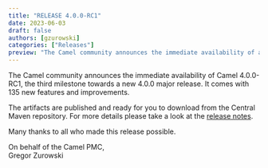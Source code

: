 ```yaml
---
title: "RELEASE 4.0.0-RC1"
date: 2023-06-03
draft: false
authors: [gzurowski]
categories: ["Releases"]
preview: "The Camel community announces the immediate availability of a new milestone Camel 4.0.0-RC1"
---
```


The Camel community announces the immediate availability of Camel 4.0.0-RC1, the third milestone towards a new 4.0.0 major release. It comes with 135 new features and improvements.

The artifacts are published and ready for you to download from the Central Maven repository. For more details please take a look at the [release notes](/releases/release-4.0.0-RC1/).

Many thanks to all who made this release possible.

On behalf of the Camel PMC,  
Gregor Zurowski

